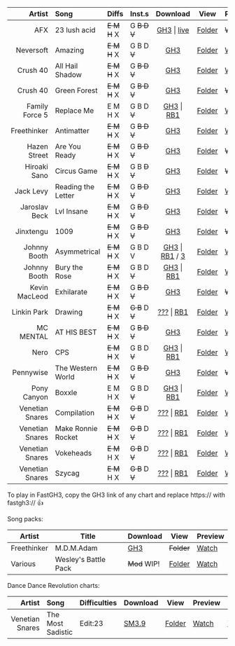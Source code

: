 | Artist           | Song               | Diffs                | Inst.s                  | Download                                                                                                                                                                                                                                 | View                                                    | Preview                                              |
|-----------------:|:-------------------|----------------------|-------------------------|:----------------------------------------------------------------------------------------------------------------------------------------------------------------------------------------------------------------------------------------:|---------------------------------------------------------|------------------------------------------------------|
| AFX              | 23 lush acid       |  ~~E    M    H~~  X  |   G   ~~B     D     V~~ | [GH3](AFX%20-%2023%20lush%20acid/download.zip?raw=true)                         \| [live](AFX%20-%2023%20lush%20acid/live/download.zip?raw=true)                                                                                         | [Folder](AFX%20-%2023%20lush%20acid)                    | ~~Watch~~                                            |
| Neversoft        | Amazing            |  ~~E    M    H~~  X  |   G     B     D   ~~V~~ | [GH3](Amazing/download.zip?raw=true)                                                                                                                                                                                                     | [Folder](Amazing)                                       | [Watch](https://www.youtube.com/watch?v=IPNdAeYrDQ4) |
| Crush 40         | All Hail Shadow    |  ~~E    M    H~~  X  |   G   ~~B     D     V~~ | [GH3](Crush%2040%20-%20All%20Hail%20Shadow/download.zip?raw=true)                                                                                                                                                                        | [Folder](Crush%2040%20-%20All%20Hail%20Shadow)          | [Watch](https://www.youtube.com/watch?v=2C2t_Anr0K8) |
| Crush 40         | Green Forest       |  ~~E    M    H~~  X  |   G   ~~B     D     V~~ | [GH3](Crush%2040%20-%20Won't%20Stop%20Just%20Go/download.zip?raw=true)                                                                                                                                                                   | [Folder](Crush%2040%20-%20Won't%20Stop%20Just%20Go)     | ~~Watch~~                                            |
| Family Force 5   | Replace Me         |    E    M    H    X  |   G     B     D   ~~V~~ | [GH3](Family%20Force%205%20-%20Replace%20Me/download.zip?raw=true)              \| [RB1](Family%20Force%205%20-%20Replace%20Me/RBN/download.zip?raw=true)                                                                                | [Folder](Family%20Force%205%20-%20Replace%20Me)         | [Watch](https://www.youtube.com/watch?v=c8gSZnI8e6U) |
| Freethinker      | Antimatter         |  ~~E    M    H~~  X  |   G   ~~B     D     V~~ | [GH3](Freethinker%20-%20Antimatter/download.zip?raw=true)                                                                                                                                                                                | [Folder](Freethinker%20-%20Antimatter)                  | [Watch](https://www.youtube.com/watch?v=b7A6JwNphVU) |
| Hazen Street     | Are You Ready      |  ~~E    M    H~~  X  |   G   ~~B     D     V~~ | [GH3](Hazen%20Street%20-%20Are%20You%20Ready/download.zip?raw=true)                                                                                                                                                                      | [Folder](Hazen%20Street%20-%20Are%20You%20Ready)        | ~~Watch~~                                            |
| Hiroaki Sano     | Circus Game        |  ~~E    M    H~~  X  |   G     B   ~~D     V~~ | [GH3](Hiroaki%20Sano%20-%20Circus%20Game/download.zip?raw=true)                                                                                                                                                                          | [Folder](Hiroaki%20Sano%20-%20Circus%20Game)            | ~~Watch~~                                            |
| Jack Levy        | Reading the Letter |  ~~E    M    H~~  X  |   G   ~~B     D     V~~ | [GH3](Hotel%20Mario%20-%20Reading%20the%20Letter/download.zip?raw=true)                                                                                                                                                                  | [Folder](Hotel%20Mario%20-%20Reading%20the%20Letter)    | [Watch](https://www.youtube.com/watch?v=xtOhAE0F6lc) |
| Jaroslav Beck    | Lvl Insane         |  ~~E    M    H~~  X  |   G   ~~B     D     V~~ | [GH3](Jaroslav%20Beck%20-%20Lvl%20Insane/download.zip?raw=true)                                                                                                                                                                          | [Folder](Jaroslav%20Beck%20-%20Lvl%20Insane)            | ~~Watch~~                                            |
| Jinxtengu        | 1009               |  ~~E    M    H~~  X  |   G   ~~B     D     V~~ | [GH3](Jinxtengu%20-%201009/download.zip?raw=true)                                                                                                                                                                                        | [Folder](Jinxtengu%20-%201009)                          | ~~Watch~~                                            |
| Johnny Booth     | Asymmetrical       |  ~~E    M    H~~  X  |   G     B     D     V   | [GH3](Johnny%20Booth%20-%20Asymmetrical/download.zip?raw=true)                  \| [RB1](Johnny%20Booth%20-%20Asymmetrical/RBN/download.zip?raw=true)        \/ [3](Johnny%20Booth%20-%20Asymmetrical/RBN/RB3/asym_rb3con?raw=true)      | [Folder](Johnny%20Booth%20-%20Asymmetrical)             | [Watch](https://www.youtube.com/watch?v=L9x-02JdrCI) |
| Johnny Booth     | Bury the Rose      |  ~~E    M    H~~  X  |   G     B     D   ~~V~~ | [GH3](Johnny%20Booth%20-%20Bury%20the%20Rose/download.zip?raw=true)             \| [RB1](Johnny%20Booth%20-%20Bury%20the%20Rose/RBN/download.zip?raw=true)                                                                               | [Folder](Johnny%20Booth%20-%20Bury%20the%20Rose)        | [Watch](https://www.youtube.com/watch?v=tEwbZxRsfl8) |
| Kevin MacLeod    | Exhilarate         |  ~~E    M    H~~  X  |   G   ~~B     D     V~~ | [GH3](Kevin%20MacLeod%20-%20Exhilarate/download.zip?raw=true)                                                                                                                                                                            | [Folder](Kevin%20MacLeod%20-%20Exhilarate)              | ~~Watch~~                                            |
| Linkin Park      | Drawing            |  ~~E    M    H~~  X  | ~~G     B~~   D   ~~V~~ | [???](Linkin%20Park%20-%20Drawing/download.zip?raw=true)                        \| [RB1](Linkin%20Park%20-%20Drawing/RBN.zip?raw=true)                                                                                                   | [Folder](Linkin%20Park%20-%20Drawing)                   | [Watch](https://www.youtube.com/watch?v=Lwmdy9SHaks) |
| MC MENTAL        | AT HIS BEST        |  ~~E    M    H~~  X  |   G   ~~B     D     V~~ | [GH3](MC%20MENTAL%20AT%20HIS%20BEST/download.zip?raw=true)                                                                                                                                                                               | [Folder](MC%20MENTAL%20AT%20HIS%20BEST)                 | [Watch](https://www.youtube.com/watch?v=BLPCrlugpno) |
| Nero             | CPS                |  ~~E    M    H~~  X  |   G     B     D   ~~V~~ | [GH3](Nero%20-%20CPS/download.zip?raw=true)                                     \| [RB1](Nero%20-%20CPS/RBN/download.zip?raw=true)                                                                                                       | [Folder](Nero%20-%20CPS)                                | [Watch](https://www.youtube.com/watch?v=FXhaZLb7dPA) |
| Pennywise        | The Western World  |  ~~E    M    H~~  X  |   G   ~~B     D     V~~ | [GH3](Pennywise%20-%20The%20Western%20World/download.zip?raw=true)                                                                                                                                                                       | [Folder](Pennywise%20-%20The%20Western%20World)         | ~~Watch~~                                            |
| Pony Canyon      | Boxxle             |    E    M    H    X  |   G     B     D   ~~V~~ | [GH3](Pony%20Canyon%20-%20Boxxle/download.zip?raw=true)                         \| [RB1](Pony%20Canyon%20-%20Boxxle/RBN/download.zip?raw=true)                                                                                           | [Folder](Pony%20Canyon%20-%20Boxxle)                    | [Watch](https://www.youtube.com/watch?v=Hz-YbfT_WY0) |
| Venetian Snares  | Compilation        |  ~~E    M    H~~  X  | ~~G     B~~   D   ~~V~~ | [???](Venetian%20Snares%20-%20Compilation/download.zip?raw=true)                \| [RB1](Venetian%20Snares%20-%20Compilation/RBN.zip?raw=true)                                                                                           | [Folder](Venetian%20Snares%20-%20Compilation)           | [Watch](https://www.youtube.com/watch?v=coA5jLmiSig) |
| Venetian Snares  | Make Ronnie Rocket |  ~~E    M    H~~  X  | ~~G     B~~   D   ~~V~~ | [???](Venetian%20Snares%20-%20Make%20Ronnie%20Rocket/download.zip?raw=true)     \| [RB1](Venetian%20Snares%20-%20Make%20Ronnie%20Rocket/RBN.zip?raw=true)                                                                                | [Folder](Venetian%20Snares%20-%20Make%20Ronnie%20Rocket)| [Watch](https://www.youtube.com/watch?v=c__I5qNKPt4) |
| Venetian Snares  | Vokeheads          |  ~~E    M~~  H    X  | ~~G     B~~   D   ~~V~~ | [???](Venetian%20Snares%20-%20Vokeheads/download.zip?raw=true)                  \| [RB1](Venetian%20Snares%20-%20Vokeheads/RBN.zip?raw=true)                                                                                             | [Folder](Venetian%20Snares%20-%20Vokeheads)             | [Watch](https://www.youtube.com/watch?v=5ORVmLbdm1s) |
| Venetian Snares  | Szycag             |  ~~E    M~~  H    X  | ~~G     B~~   D   ~~V~~ | [???](Venetian%20Snares%20-%20Szycag/download.zip?raw=true)                     \| [RB1](Venetian%20Snares%20-%20Szycag/RBN.zip?raw=true)                                                                                                | [Folder](Venetian%20Snares%20-%20Szycag)                | [Watch](https://www.youtube.com/watch?v=ODABSRypO9Q) |

To play in FastGH3, copy the GH3 link of any chart and replace https:// with fastgh3:// :thumbsup:

Song packs:

| Artist           | Title                  | Download                                                                             | View                                      | Preview                                                                           |
|------------------|------------------------|--------------------------------------------------------------------------------------|-------------------------------------------|-----------------------------------------------------------------------------------|
| Freethinker      | M.D.M.Adam             | [GH3](https://drive.google.com/uc?id=1bZ5DoGUn97XQQbIoijj4OK4-r47jq_tW)              |~~Folder~~                                 | [Watch](https://www.youtube.com/playlist?list=PLY98cQxGyvx2HHn1v-6ApRCj7O1HO8I6t) |
| Various          | Wesley's Battle Pack   | ~~Mod~~ WIP!                                                                         | [Folder](Battle%20Pack)                   | [Watch](https://www.youtube.com/watch?v=f7xCzulCrUY)                              |

<!--[Dance Dance Revolution charts](_DDR)-->
Dance Dance Revolution charts:

| Artist           | Song               | Difficulties                                        | Download                                                                                                                | View                                      | Preview                                              | ZIv                                                                              |
|-----------------:|:-------------------|-----------------------------------------------------|-------------------------------------------------------------------------------------------------------------------------|-------------------------------------------|------------------------------------------------------|----------------------------------------------------------------------------------|
| Venetian Snares  | The Most Sadistic  | Edit:23                                             | [SM3.9](_DDR/The%20Most%20Sadistic/download.zip?raw=true)                                                               | [Folder](_DDR/The%20Most%20Sadistic)      |  [Watch](https://youtube.com/watch?v=KEYdVG_Uj0k)    |  [View](https://zenius-i-vanisher.com/v5.2/viewsimfile.php?simfileid=41281)      |

